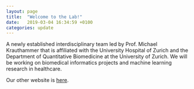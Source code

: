 ```yaml
---
layout: page
title:  "Welcome to the Lab!"
date:   2019-03-04 16:34:59 +0100
categories: update
---
```

A newly established interdisciplinary team led by Prof. Michael Krauthammer that is affiliated with the University Hospital of Zurich and the Department of Quantitative Biomedicine at the University of Zurich. We will be working on biomedical informatics projects and machine learning research in healthcare.

Our other website is [here](https://www.cmi.uzh.ch/en.html).
